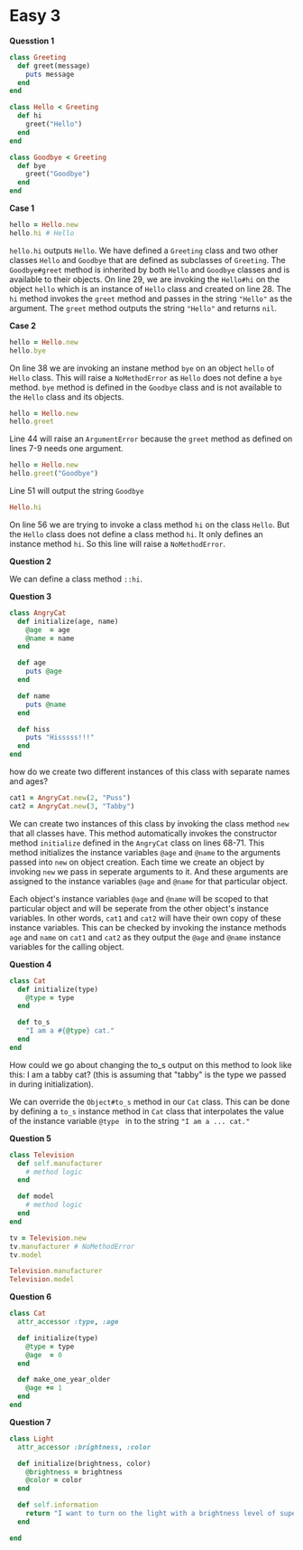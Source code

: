 # Easy 3

__Quesstion 1__

```ruby
class Greeting
  def greet(message)
    puts message
  end
end

class Hello < Greeting
  def hi
    greet("Hello")
  end
end

class Goodbye < Greeting
  def bye
    greet("Goodbye")
  end
end
```

__Case 1__

```ruby
hello = Hello.new
hello.hi # Hello
```

`hello.hi` outputs `Hello`. We have defined a `Greeting` class and two other classes `Hello` and `Goodbye` that are defined as subclasses of `Greeting`. The `Goodbye#greet` method is inherited by both `Hello` and `Goodbye` classes and is available to their objects. On line 29, we are invoking the `Hello#hi` on the object `hello` which is an instance of `Hello` class and created on line 28. The `hi` method invokes the `greet` method and passes in the string `"Hello"` as the argument. The `greet` method outputs the string `"Hello"` and returns `nil`.

__Case 2__

```ruby
hello = Hello.new
hello.bye
```
On line 38 we are invoking an instane method `bye` on an object `hello` of `Hello` class. This will raise a `NoMethodError` as `Hello` does not define a `bye` method. `bye` method is defined in the `Goodbye` class and is not available to the `Hello` class and its objects.

```ruby
hello = Hello.new
hello.greet
```

Line 44 will raise an `ArgumentError` because the `greet` method as defined on lines 7-9 needs one argument. 

```ruby
hello = Hello.new
hello.greet("Goodbye")
```
Line 51 will output the string `Goodbye`

```ruby
Hello.hi
```
On line 56 we are trying to invoke a class method `hi` on the class `Hello`. But the `Hello` class does not define a class method `hi`. It only defines an instance method `hi`. So this line will raise a `NoMethodError`.

__Question 2__

We can define a class method `::hi`.

__Question 3__

```ruby
class AngryCat
  def initialize(age, name)
    @age  = age
    @name = name
  end

  def age
    puts @age
  end

  def name
    puts @name
  end

  def hiss
    puts "Hisssss!!!"
  end
end
```

how do we create two different instances of this class with separate names and ages?

```ruby
cat1 = AngryCat.new(2, "Puss")
cat2 = AngryCat.new(3, "Tabby")
```

We can create two instances of this class by invoking the class method `new` that all classes have. This method automatically invokes the constructor method `initialize` defined in the `AngryCat` class on lines 68-71. This method initializes the instance variables `@age` and `@name` to the arguments passed into `new` on object creation. Each time we create an object by invoking `new` we pass in seperate arguments to it. And these arguments are assigned to the instance variables `@age` and `@name` for that particular object.

Each object's instance variables `@age` and `@name` will be scoped to that particular object and will be seperate from the other object's instance variables. In other words, `cat1` and `cat2` will have their own copy of these instance variables. This can be checked by invoking the instance methods `age` and `name` on `cat1` and `cat2` as they output the `@age` and `@name` instance variables for the calling object.

__Question 4__

```ruby
class Cat
  def initialize(type)
    @type = type
  end

  def to_s
    "I am a #{@type} cat."
  end
end
```
How could we go about changing the to_s output on this method to look like this: I am a tabby cat? (this is assuming that "tabby" is the type we passed in during initialization).

We can override the `Object#to_s` method in our `Cat` class. This can be done by defining a `to_s` instance method in `Cat` class that interpolates the value of the instance variable `@type ` in to the string `"I am a ... cat."`

__Question 5__

```ruby
class Television
  def self.manufacturer
    # method logic
  end

  def model
    # method logic
  end
end

tv = Television.new
tv.manufacturer # NoMethodError
tv.model

Television.manufacturer
Television.model
```

__Question 6__

```ruby
class Cat
  attr_accessor :type, :age

  def initialize(type)
    @type = type
    @age  = 0
  end

  def make_one_year_older
    @age += 1
  end
end
```

__Question 7__

```ruby
class Light
  attr_accessor :brightness, :color

  def initialize(brightness, color)
    @brightness = brightness
    @color = color
  end

  def self.information
    return "I want to turn on the light with a brightness level of super high and a color of green"
  end

end
```

